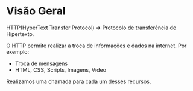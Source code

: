 # Visão Geral

HTTP(HyperText Transfer Protocol) => Protocolo de transferência de Hipertexto.

O HTTP permite realizar a troca de informações e dados na internet. Por exemplo:

- Troca de mensagens
- HTML, CSS, Scripts, Imagens, Vídeo

Realizamos uma chamada para cada um desses recursos.
